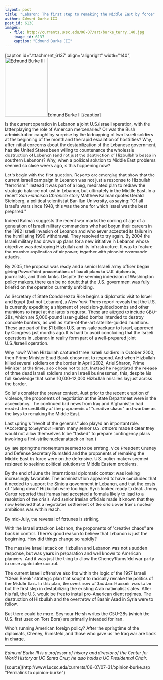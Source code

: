 ```yaml
---
layout: post
title: "Lebanon: The first step to remaking the Middle East by force"
author: Edmund Burke III
post_id: 6138
images:
  - file: http://currents.ucsc.edu/06-07/art/burke_terry.140.jpg
    image_id: 6137
    caption: "Edmund Burke III"
---
```


[caption id="attachment_6137" align="alignright" width="140"]<a href="http://localhost/mysite/wp-content/uploads/2006/07/burke_terry.140.jpg"><img class="size-full wp-image-6137" src="http://localhost/mysite/wp-content/uploads/2006/07/burke_terry.140.jpg" alt="Edmund Burke III" width="140" height="192" /></a>Edmund Burke III[/caption]
<a name="content" id="content"></a>
<p>
  Is the current operation in Lebanon a joint U.S./Israeli operation, with the latter playing the role of American mercenaries? Or was the Bush administration caught by surprise by the kidnapping of two Israeli soldiers at the beginning of the month and the rapid escalation of hostilities? Why, after initial concerns about the destabilization of the Lebanese government, has the United States been willing to countenance the wholesale destruction of Lebanon (and not just the destruction of Hizbullah's bases in southern Lebanon)? Why, when a political solution to Middle East problems seemed so close weeks ago, is this happening now?
</p>
<p>
  Let's begin with the first question. Reports are emerging that show that the current Israeli campaign in Lebanon was not just a response to Hizbullah "terrorism." Instead it was part of a long, meditated plan to redraw the strategic balance not just in Lebanon, but ultimately in the Middle East. In a recent <i>San Francisco Chronicle</i> story Matthew Kalman quotes Gerald Steinberg, a political scientist at Bar-Ilan University, as saying: "Of all Israel's wars since 1948, this was the one for which Israel was the best prepared."
</p>
<p>
  Indeed Kalman suggests the recent war marks the coming of age of a generation of Israeli military commanders who had begun their careers in the 1982 Israeli invasion of Lebanon and who never accepted its failure in the humiliating 1990 withdrawal. They resolved to try again. By 2004 the Israeli military had drawn up plans for a new initiative in Lebanon whose objective was destroying Hizbullah and its infrastructure. It was to feature the massive application of air power, together with pinpoint commando attacks.
</p>
<p>
  By 2005, the proposal was ready and a senior Israeli army officer began giving PowerPoint presentations of Israeli plans to U.S. diplomats, journalists, and think tanks. Despite the seeming indecision of Washington policy makers, there can be no doubt that the U.S. government was fully briefed on the operation currently unfolding.
</p>
<p>
  As Secretary of State Condoleezza Rice begins a diplomatic visit to Israel and Egypt (but not Lebanon), a <i>New York Times</i> report reveals that the U.S. is currently expediting a shipment of precision-guided bombs and other munitions to Israel at the latter's request. These are alleged to include GBU-28s, which are 5,000-pound laser-guided bombs intended to destroy concrete bunkers, as well as state-of-the-art satellite-guided munitions. These are part of the $1 billion U.S. arms-sale package to Israel, approved by Congress just months ago. It is hard to avoid concluding that the Israeli operations in Lebanon in reality form part of a well-prepared joint U.S./Israeli operation.
</p>
<p>
  Why now? When Hizbullah captured three Israeli soldiers in October 2000, then-Prime Minister Ehud Barak chose not to respond. And when Hizbullah killed several soldiers on the border in April 2002, Ariel Sharon, Prime Minister at the time, also chose not to act. Instead he negotiated the release of three dead Israeli soldiers and an Israeli businessman, this, despite his full knowledge that some 10,000-12,000 Hizbullah missiles lay just across the border.
</p>
<p>
  So let's consider the prewar context. Just prior to the recent eruption of violence, the proponents of negotiation at the State Department were in the ascendancy. The continued bad news from Iraq and Afghanistan had eroded the credibility of the proponents of "creative chaos" and warfare as the keys to remaking the Middle East.
</p>
<p>
  Last spring's "revolt of the generals" also played an important role. (According to Seymour Hersh, many senior U.S. officers made it clear they would not allow themselves to be "tasked" to prepare contingency plans involving a first-strike nuclear attack on Iran.)
</p>
<p>
  By late spring the momentum seemed to be shifting. Vice President Cheney and Defense Secretary Rumsfeld and the proponents of remaking the Middle East by force were on the defensive. U.S. policy makers seemed resigned to seeking political solutions to Middle Eastern problems.
</p>
<p>
  By the end of June the international diplomatic context was looking increasingly favorable. The administration appeared to have concluded that it needed to support the Siniora government in Lebanon, and that the costs of "taking down" Hizbullah were too high. Syria looked ready to deal. Jimmy Carter reported that Hamas had accepted a formula likely to lead to a resolution of the crisis. And senior Iranian officials made it known that they now believed that a negotiated settlement of the crisis over Iran's nuclear ambitions was within reach.
</p>
<p>
  By mid-July, the reversal of fortunes is striking.
</p>
<p>
  With the Israeli attack on Lebanon, the proponents of "creative chaos" are back in control. There's good reason to believe that Lebanon is just the beginning. How did things change so rapidly?
</p>
<p>
  The massive Israeli attack on Hizbullah and Lebanon was not a sudden response, but was years in preparation and well known to American planners. And it was just the thing to allow the Cheney/Rumsfeld war party to once again take control.
</p>
<p>
  The current Israeli offensive also fits within the logic of the 1997 Israeli "Clean Break" strategic plan that sought to radically remake the politics of the Middle East. In this plan, the overthrow of Saddam Hussein was to be but the first step in destabilizing the existing Arab nationalist states. After his fall, the U.S. would be free to install pro-American client regimes. The destruction of Hizbullah and the overthrow of Bashir Asad in Syria were to follow.
</p>
<p>
  But there could be more. Seymour Hersh writes the GBU-28s (which the U.S. first used on Tora Bora) are primarily intended for Iran.
</p>
<p>
  Who's running American foreign policy? After the springtime of the diplomats, Cheney, Rumsfeld, and those who gave us the Iraq war are back in charge.
</p>
<hr>
<i>Edmund Burke III is a professor of history and director of the Center for World History at UC Santa Cruz; he also holds a UC Presidential Chair.</i><br>
<form>
  <input name="t1" size="-1" type="hidden">
</form>



</p>
[source](http://www1.ucsc.edu/currents/06-07/07-31/opinion-burke.asp "Permalink to opinion-burke")
